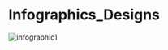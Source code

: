 # Infographics_Designs

![infographic1](https://github.com/NikitaKhuspe1729/Infographics_Designs/assets/125488086/ad9fcda5-f4b5-4901-b2b8-bbb02cad5ffd)
